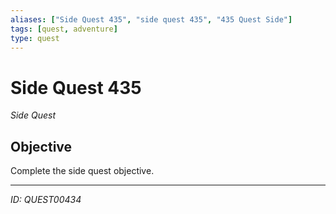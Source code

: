 ```yaml
---
aliases: ["Side Quest 435", "side quest 435", "435 Quest Side"]
tags: [quest, adventure]
type: quest
---
```


# Side Quest 435

*Side Quest*

## Objective
Complete the side quest objective.

---
*ID: QUEST00434*